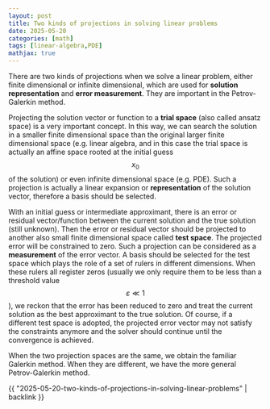 ```yaml
---
layout: post
title: Two kinds of projections in solving linear problems
date: 2025-05-20
categories: [math]
tags: [linear-algebra,PDE]
mathjax: true
---
```


There are two kinds of projections when we solve a linear problem, either finite dimensional or infinite dimensional, which are used for **solution representation** and **error measurement**. They are important in the Petrov-Galerkin method.

Projecting the solution vector or function to a **trial space** (also called ansatz space) is a very important concept. In this way, we can search the solution in a smaller finite dimensional space than the original larger finite dimensional space (e.g. linear algebra, and in this case the trial space is actually an affine space rooted at the initial guess $$x_0 $$ of the solution) or even infinite dimensional space (e.g. PDE). Such a projection is actually a linear expansion or **representation** of the solution vector, therefore a basis should be selected.

With an initial guess or intermediate approximant, there is an error or residual vector/function between the current solution and the true solution (still unknown). Then the error or residual vector should be projected to another also small finite dimensional space called **test space**. The projected error will be constrained to zero. Such a projection can be considered as a **measurement** of the error vector. A basis should be selected for the test space which plays the role of a set of rulers in different dimensions. When these rulers all register zeros (usually we only require them to be less than a threshold value $$\varepsilon \ll 1 $$), we reckon that the error has been reduced to zero and treat the current solution as the best approximant to the true solution. Of course, if a different test space is adopted, the projected error vector may not satisfy the constraints anymore and the solver should continue until the convergence is achieved.

When the two projection spaces are the same, we obtain the familiar Galerkin method. When they are different, we have the more general Petrov-Galerkin method.

{{ "2025-05-20-two-kinds-of-projections-in-solving-linear-problems" | backlink }}
